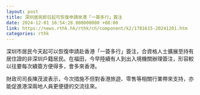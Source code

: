 ```yaml
---
layout: post
title: 深圳居民即日起可恢復申請來港「一簽多行」簽注
date: 2024-12-01 16:54:28.000000000 +08:00
link: https://news.rthk.hk/rthk/ch/component/k2/1781615-20241201.htm
categories: rthk
---
```


深圳市居民今天起可以恢復申請赴香港「一簽多行」簽注，合資格人士擴展至持有居住證的非深圳戶籍居民。在福田，今早陸續有人到出入境機關辦理簽注，形容較以往要每次續簽方便得多，會多來香港。

財政司司長陳茂波表示，今次措施不但對香港旅遊、零售等相關行業帶來支持，亦能促進港深兩地人員更便捷的交流往來。
